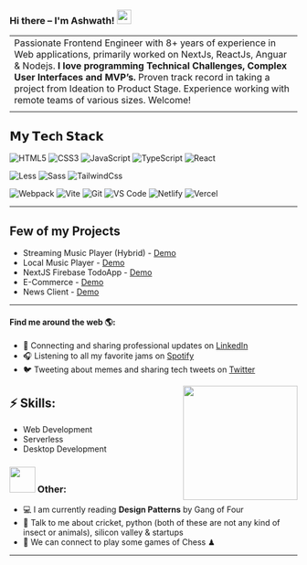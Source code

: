 ### Hi there –  I'm Ashwath! <img src="https://github.com/TheDudeThatCode/TheDudeThatCode/blob/master/Assets/Hi.gif" width="25" />

|  |
| --- 
| Passionate Frontend Engineer with 8+ years of experience in Web applications, primarily worked on NextJs, ReactJs, Anguar & Nodejs. **I love programming Technical Challenges, Complex User Interfaces and MVP’s.** Proven track record in taking a project from Ideation to Product Stage. Experience working with remote teams of various sizes. Welcome!
|  |

## 𝗠𝘆 𝗧𝗲𝗰h 𝗦𝘁𝗮𝗰𝗸

![HTML5](https://img.shields.io/badge/-HTML5-%23E44D27?style=flat-square&logo=html5&logoColor=ffffff)
![CSS3](https://img.shields.io/badge/-CSS3-%231572B6?style=flat-square&logo=css3)
![JavaScript](https://img.shields.io/badge/-JavaScript-%23F7DF1C?style=flat-square&logo=javascript&logoColor=000000&labelColor=%23F7DF1C&color=%23FFCE5A)
![TypeScript](https://img.shields.io/badge/-TypeScript-007ACC?style=flat-square&logo=typescript&logoColor=white)
![React](https://img.shields.io/badge/-React-%23282C34?style=flat-square&logo=react)

![Less](https://img.shields.io/badge/-Less-%231d365d?style=flat-square&logo=less&logoColor=ffffff)
![Sass](https://img.shields.io/badge/-Sass-%23CC6699?style=flat-square&logo=sass&logoColor=ffffff)
![TailwindCss](https://img.shields.io/badge/-TailwindCss-%231a202c?style=flat-square&logo=tailwind-css)

![Webpack](https://img.shields.io/badge/-Webpack-%232C3A42?style=flat-square&logo=webpack)
![Vite](https://img.shields.io/badge/-Vite-%23646CFF?style=flat-square&logo=vite&logoColor=ffffff)
![Git](https://img.shields.io/badge/-Git-%23F05032?style=flat-square&logo=git&logoColor=%23ffffff)
![VS Code](https://img.shields.io/badge/-VSCode-%23007ACC?style=flat-square&logo=visual-studio-code)
![Netlify](https://img.shields.io/badge/-Netlify-%2300C7B7?style=flat-square&logo=netlify&logoColor=ffffff)
![Vercel](https://img.shields.io/badge/-Vercel-%23ffffff?style=flat-square&logo=vercel&logoColor=000000)

---

## Few of my Projects

- Streaming Music Player (Hybrid) - [Demo](https://rigyajur-demo.vercel.app)
- Local Music Player - [Demo](https://rigyajur-local.vercel.app)
- NextJS Firebase TodoApp - [Demo](https://dev-todo-react.vercel.app)
- E-Commerce - [Demo](https://dev-mrshop-ecommerce.vercel.app)
- News Client - [Demo](https://news-netaconnect.vercel.app)

---

#### Find me around the web 🌎:
- 💼 Connecting and sharing professional updates on <a href="https://www.linkedin.com/in/ashwath-bharadwaj/">LinkedIn</a>
- 🎧 Listening to all my favorite jams on <a href="https://open.spotify.com/user/confessSins">Spotify</a>
- 🐦 Tweeting about memes and sharing tech tweets on <a href="https://twitter.com/">Twitter</a>

<img align='right' src='https://media.giphy.com/media/bcKmIWkUMCjVm/giphy.gif' width='200"'>

## ⚡ Skills:

- Web Development
- Serverless
- Desktop Development

### <img src="https://github.com/TheDudeThatCode/TheDudeThatCode/blob/master/Assets/Developer.gif" width="45" /> Other:
- 💻 I am currently reading **Design Patterns** by Gang of Four
- 💬 Talk to me about cricket, python (both of these are not any kind of insect or animals), silicon valley & startups
- 👯 We can connect to play some games of Chess ♟
---

